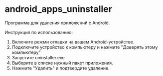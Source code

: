 # android_apps_uninstaller
Программа для удаления приложений с Android.

Инструкция по использованию:
1) Включите режми отладки на вашем Android-устройстве.
2) Подключите устройство к компьютеру и нажмите "Доверять этому компьютеру"
3) Запустите uninstaller.exe
4) Выберите в списке нужный пакет приложения.
5) Нажмите "Удалить" и подтвердите удаление.

